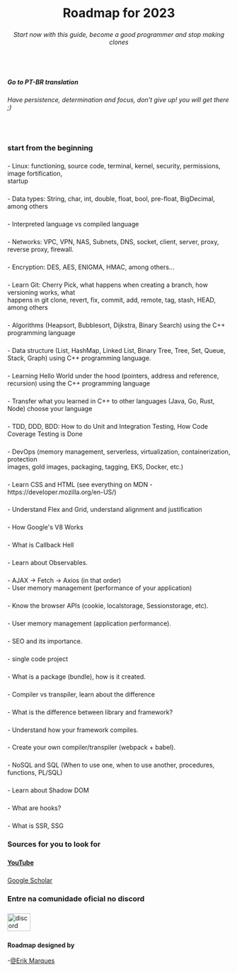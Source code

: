 <h1 align="center">Roadmap for 2023</h1>

###

<h6 align="center">Start now with this guide, become a good programmer and stop making clones</h6>

###

<br clear="both">

<p align="left"></p>

###

<h5 align="left">Go to PT-BR translation</h5>

###

<h6 align="left">Have persistence, determination and focus, don't give up! you will get there ;)</h6>

###

<br clear="both">

<p align="left"></p>

###

<h3 align="left">start from the beginning</h3>

###

<p align="left">- Linux: functioning, source code, terminal, kernel, security, permissions, image fortification,<br>startup</p>

###

<p align="left">- Data types: String, char, int, double, float, bool, pre-float, BigDecimal, among others</p>

###

<p align="left">- Interpreted language vs compiled language</p>

###

<p align="left">- Networks: VPC, VPN, NAS, Subnets, DNS, socket, client, server, proxy, reverse proxy, firewall.</p>

###

<p align="left">- Encryption: DES, AES, ENIGMA, HMAC, among others...</p>

###

<p align="left">- Learn Git: Cherry Pick, what happens when creating a branch, how versioning works, what<br>happens in git clone, revert, fix, commit, add, remote, tag, stash, HEAD, among others</p>

###

<p align="left">- Algorithms (Heapsort, Bubblesort, Dijkstra, Binary Search) using the C++ programming language</p>

###

<p align="left">- Data structure (List, HashMap, Linked List, Binary Tree, Tree, Set, Queue, Stack, Graph) using C++ programming language.</p>

###

<p align="left">- Learning Hello World under the hood (pointers, address and reference, recursion) using the C++ programming language</p>

###

<p align="left">- Transfer what you learned in C++ to other languages ​​(Java, Go, Rust, Node) choose your language</p>

###

<p align="left">- TDD, DDD, BDD: How to do Unit and Integration Testing, How Code Coverage Testing is Done</p>

###

<p align="left">- DevOps (memory management, serverless, virtualization, containerization, protection<br>images, gold images, packaging, tagging, EKS, Docker, etc.)</p>

###

<p align="left">- Learn CSS and HTML (see everything on MDN - https://developer.mozilla.org/en-US/)</p>

###

<p align="left">- Understand Flex and Grid, understand alignment and justification</p>

###

<p align="left">- How Google's V8 Works</p>

###

<p align="left">- What is Callback Hell</p>

###

<p align="left">- Learn about Observables.</p>

###

<p align="left">- AJAX -> Fetch -> Axios (in that order)<br>- User memory management (performance of your application)</p>

###

<p align="left">- Know the browser APIs (cookie, localstorage, Sessionstorage, etc).</p>

###

<p align="left">- User memory management (application performance).</p>

###

<p align="left">- SEO and its importance.</p>

###

<p align="left">- single code project</p>

###

<p align="left">- What is a package (bundle), how is it created.</p>

###

<p align="left">- Compiler vs transpiler, learn about the difference</p>

###

<p align="left">- What is the difference between library and framework?</p>

###

<p align="left">- Understand how your framework compiles.</p>

###

<p align="left">- Create your own compiler/transpiler (webpack + babel).</p>

###

<p align="left">- NoSQL and SQL (When to use one, when to use another, procedures, functions, PL/SQL)</p>

###

<p align="left">- Learn about Shadow DOM</p>

###

<p align="left">- What are hooks?</p>

###

<p align="left">- What is SSR, SSG</p>

###

<p align="left"></p>

###

<div align="left">
</div>

###

<h3 align="left">Sources for you to look for</h3>

###

<h4 align="left"><a href="https://youtube.com">YouTube</a></h4>

###

<p align="left"><a href="https://scholar.google.com.br/ ">Google Scholar</a></p>

###

<p align="left"></p>

###

<h3 align="left">Entre na comunidade oficial no discord</h3>

###

<div align="left">
  <a href="https://discord.gg/ZxeXEKCEqz" target="_blank">
    <img src="https://raw.githubusercontent.com/maurodesouza/profile-readme-generator/master/src/assets/icons/social/discord/default.svg" width="52" height="40" alt="discord logo"  />
  </a>
</div>


###
<h4>Roadmap designed by</h4>

-[@Erik Marques](https://github.com/imerik1)

###
